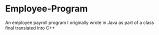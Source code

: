 # Employee-Program
An employee payroll program I originally wrote in Java as part of a class final translated into C++
